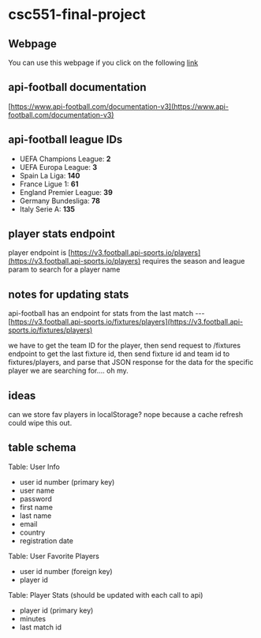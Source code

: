 # csc551-final-project

## Webpage

You can use this webpage if you click on the following [link](http://didtheyplay.soccer)

## api-football documentation

[https://www.api-football.com/documentation-v3](https://www.api-football.com/documentation-v3)

## api-football league IDs

- UEFA Champions League: **2**
- UEFA Europa League: **3**
- Spain La Liga: **140**
- France Ligue 1: **61**
- England Premier League: **39**
- Germany Bundesliga: **78**
- Italy Serie A: **135**

## player stats endpoint

player endpoint is [https://v3.football.api-sports.io/players](https://v3.football.api-sports.io/players)
requires the season and league param to search for a player name

## notes for updating stats

api-football has an endpoint for stats from the last match ---
[https://v3.football.api-sports.io/fixtures/players](https://v3.football.api-sports.io/fixtures/players)

we have to get the team ID for the player, then send request to /fixtures endpoint to get the last fixture id, then send fixture id and team id to fixtures/players, and parse that JSON response for the data for the specific player we are searching for.... oh my.

## ideas

can we store fav players in localStorage? nope because a cache refresh could wipe this out.

## table schema

Table: User Info

- user id number (primary key)
- user name
- password
- first name
- last name
- email
- country
- registration date

Table: User Favorite Players

- user id number (foreign key)
- player id

Table: Player Stats (should be updated with each call to api)

- player id (primary key)
- minutes
- last match id
